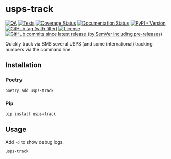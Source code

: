 # usps-track

[![QA](https://github.com/Tatsh/usps-track/actions/workflows/qa.yml/badge.svg)](https://github.com/Tatsh/usps-track/actions/workflows/qa.yml)
[![Tests](https://github.com/Tatsh/usps-track/actions/workflows/tests.yml/badge.svg)](https://github.com/Tatsh/usps-track/actions/workflows/tests.yml)
[![Coverage Status](https://coveralls.io/repos/github/Tatsh/usps-track/badge.svg?branch=master)](https://coveralls.io/github/Tatsh/usps-track?branch=master)
[![Documentation Status](https://readthedocs.org/projects/usps-track/badge/?version=latest)](https://usps-track.readthedocs.org/?badge=latest)
[![PyPI - Version](https://img.shields.io/pypi/v/usps-track)](https://pypi.org/project/usps-track/)
[![GitHub tag (with filter)](https://img.shields.io/github/v/tag/Tatsh/usps-track)](https://github.com/Tatsh/usps-track/tags)
[![License](https://img.shields.io/github/license/Tatsh/usps-track)](https://github.com/Tatsh/usps-track/blob/master/LICENSE.txt)
[![GitHub commits since latest release (by SemVer including pre-releases)](https://img.shields.io/github/commits-since/Tatsh/usps-track/v0.0.1/master)](https://github.com/Tatsh/usps-track/compare/v0.0.1...master)

Quickly track via SMS several USPS (and some international) tracking numbers via the command line.

## Installation

### Poetry

```shell
poetry add usps-track
```

### Pip

```shell
pip install usps-track
```

## Usage

Add `-d` to show debug logs.

```shell
usps-track
```
